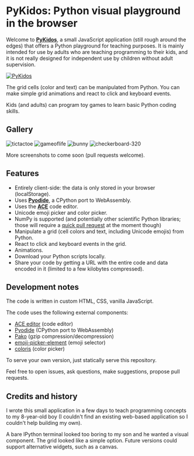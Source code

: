 # PyKidos: Python visual playground in the browser

Welcome to [**PyKidos**](https://pykidos.github.io/), a small JavaScript application (still rough around the edges) that offers a Python playground for teaching purposes. It is mainly intended for use by adults who are teaching programming to their kids, and it is not really designed for independent use by children without adult supervision.

[![PyKidos](https://github.com/pykidos/pykidos.github.io/assets/1942359/7974ace5-aeb6-4a6c-8678-c40ed5eb0af0)](https://pykidos.github.io/)

The grid cells (color and text) can be manipulated from Python. You can make simple grid animations and react to click and keyboard events.

Kids (and adults) can program toy games to learn basic Python coding skills.


## Gallery

![tictactoe](https://github.com/pykidos/pykidos.github.io/assets/1942359/d15c94f2-806a-4514-b5cc-aa332612789e)
![gameoflife](https://github.com/pykidos/pykidos.github.io/assets/1942359/3430f254-4a4e-4082-8744-c649dcc74739)
![bunny](https://github.com/pykidos/pykidos.github.io/assets/1942359/fb95d431-9112-4e4c-8361-db1b19706fe7)
![checkerboard-320](https://github.com/pykidos/pykidos.github.io/assets/1942359/8f11c785-3396-4879-8479-044a652bc25e)

More screenshots to come soon (pull requests welcome).


## Features

- Entirely client-side: the data is only stored in your browser (localStorage).
- Uses [**Pyodide**](https://pyodide.org/en/stable/), a CPython port to WebAssembly.
- Uses the [**ACE**](https://ace.c9.io/) code editor.
- Unicode emoji picker and color picker.
- NumPy is supported (and potentially other scientific Python libraries; those will require a [quick pull request](https://github.com/pykidos/pykidos.github.io/blob/3fa5fac7b49f59c1e4a11e362adc310ac720ab2a/scripts/runner.js#L106) at the moment though)
- Manipulate a grid (cell colors and text, including Unicode emojis) from Python.
- React to click and keyboard events in the grid.
- Animations.
- Download your Python scripts locally.
- Share your code by getting a URL with the entire code and data encoded in it (limited to a few kilobytes compressed).


## Development notes

The code is written in custom HTML, CSS, vanilla JavaScript.

The code uses the following external components:

- [ACE editor](https://ace.c9.io/) (code editor)
- [Pyodide](https://pyodide.org/en/stable/) (CPython port to WebAssembly)
- [Pako](https://github.com/nodeca/pako) (gzip compression/decompression)
- [emoji-picker-element](https://github.com/nolanlawson/emoji-picker-element) (emoji selector)
- [coloris](https://github.com/mdbassit/Coloris) (color picker)

To serve your own version, just statically serve this repository.

Feel free to open issues, ask questions, make suggestions, propose pull requests.


## Credits and history

I wrote this small application in a few days to teach programming concepts to my 8-year-old boy (I couldn't find an existing web-based application so I couldn't help building my own).

A bare IPython terminal looked too boring to my son and he wanted a visual component. The grid looked like a simple option. Future versions could support alternative widgets, such as a canvas.
